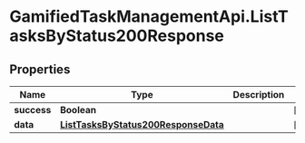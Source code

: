 # GamifiedTaskManagementApi.ListTasksByStatus200Response

## Properties

Name | Type | Description | Notes
------------ | ------------- | ------------- | -------------
**success** | **Boolean** |  | [optional] 
**data** | [**ListTasksByStatus200ResponseData**](ListTasksByStatus200ResponseData.md) |  | [optional] 


